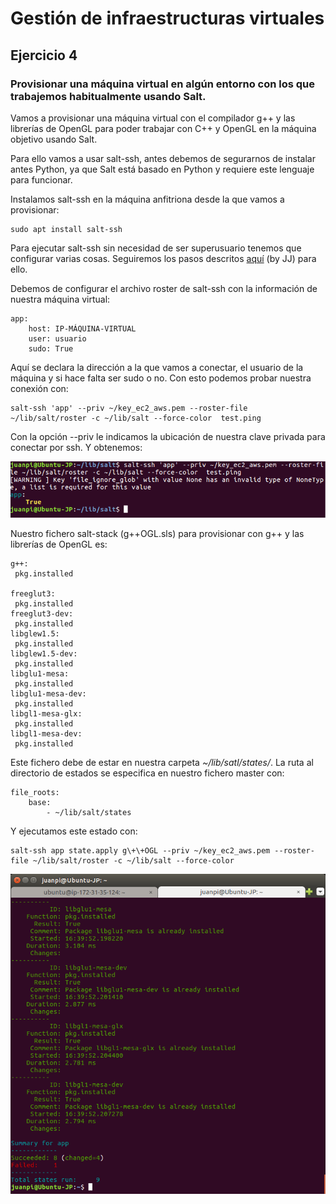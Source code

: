 # Gestión de infraestructuras virtuales

## Ejercicio 4

### Provisionar una máquina virtual en algún entorno con los que trabajemos habitualmente usando Salt.

Vamos a provisionar una máquina virtual con el compilador g\+\+ y las librerías de OpenGL para poder trabajar con C++ y OpenGL en la máquina objetivo usando Salt.

Para ello vamos a usar salt-ssh, antes debemos de segurarnos de instalar antes Python, ya que Salt está basado en Python y requiere este lenguaje para funcionar.

Instalamos salt-ssh en la máquina anfitriona desde la que vamos a provisionar:

	sudo apt install salt-ssh

Para ejecutar salt-ssh sin necesidad de ser superusuario tenemos que configurar varias cosas. Seguiremos los pasos descritos [aquí](https://github.com/JJ/BoBot/tree/master/provision) (by JJ) para ello.

Debemos de configurar el archivo roster de salt-ssh con la información de nuestra máquina virtual:

	app:
  		host: IP-MÁQUINA-VIRTUAL
  		user: usuario
  		sudo: True

Aquí se declara la dirección a la que vamos a conectar, el usuario de la máquina y si hace falta ser sudo o no. Con esto podemos probar nuestra conexión con:

	salt-ssh 'app' --priv ~/key_ec2_aws.pem --roster-file ~/lib/salt/roster -c ~/lib/salt --force-color  test.ping

Con la opción --priv le indicamos la ubicación de nuestra clave privada para conectar por ssh. Y obtenemos:

![Resultado de test.ping](https://github.com/JPPorcel/CC-Ejercicios/blob/master/Tema%202/images/ej_4.png?raw=true)


Nuestro fichero salt-stack (g\+\+OGL.sls) para provisionar con g\+\+ y las librerías de OpenGL es:

	g++:
     pkg.installed

    freeglut3:
     pkg.installed
    freeglut3-dev:
     pkg.installed
    libglew1.5:
     pkg.installed
    libglew1.5-dev:
     pkg.installed
    libglu1-mesa:
     pkg.installed
    libglu1-mesa-dev:
     pkg.installed
    libgl1-mesa-glx:
     pkg.installed
    libgl1-mesa-dev:
     pkg.installed

Este fichero debe de estar en nuestra carpeta *~/lib/satl/states/*. La ruta al directorio de estados se especifica en nuestro fichero master con:

	file_roots:
  		base:
    		- ~/lib/salt/states

Y ejecutamos este estado con:

	salt-ssh app state.apply g\+\+OGL --priv ~/key_ec2_aws.pem --roster-file ~/lib/salt/roster -c ~/lib/salt --force-color

![Resultado del provisionamiento](https://github.com/JPPorcel/CC-Ejercicios/blob/master/Tema%202/images/ej_4_1.png?raw=true)